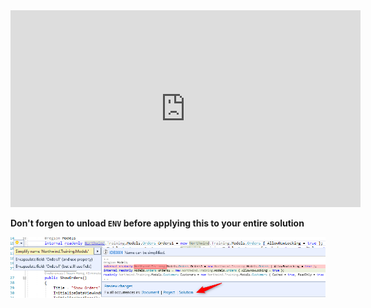 ﻿<iframe width="560" height="315" src="https://www.youtube.com/embed/0sT4zmL4-Dc" frameborder="0" allowfullscreen></iframe>


**Don't forgen to unload `ENV` before applying this to your entire solution**

![2018 10 30 16H28 55](2018-10-30_16h28_55.png)